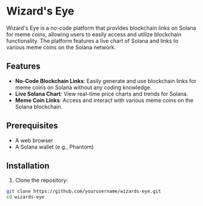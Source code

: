 # Wizard's Eye

Wizard's Eye is a no-code platform that provides blockchain links on Solana for meme coins, allowing users to easily access and utilize blockchain functionality. The platform features a live chart of Solana and links to various meme coins on the Solana network.

## Features

- **No-Code Blockchain Links**: Easily generate and use blockchain links for meme coins on Solana without any coding knowledge.
- **Live Solana Chart**: View real-time price charts and trends for Solana.
- **Meme Coin Links**: Access and interact with various meme coins on the Solana blockchain.

## Prerequisites

- A web browser
- A Solana wallet (e.g., Phantom)

## Installation

1. Clone the repository:

```bash
git clone https://github.com/yourusername/wizards-eye.git
cd wizards-eye
